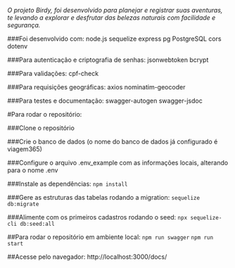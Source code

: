 *O projeto Birdy, foi desenvolvido para planejar e registrar suas aventuras, te levando a explorar e desfrutar das belezas naturais com facilidade e segurança.*

###Foi desenvolvido com:
node.js
sequelize
express
pg PostgreSQL
cors
dotenv

###Para autenticação e criptografia de senhas:
jsonwebtoken
bcrypt

###Para validações:
cpf-check

###Para requisições geográficas:
axios
nominatim-geocoder

###Para testes e documentação:
swagger-autogen
swagger-jsdoc

#Para rodar o repositório:

###Clone o repositório

###Crie o banco de dados (o nome do banco de dados já configurado é viagem365)

###Configure o arquivo .env_example com as informações locais, alterando para o nome .env

###Instale as dependências:
`npm install`

###Gere as estruturas das tabelas rodando a migration:
`sequelize db:migrate`

###Alimente com os primeiros cadastros rodando o seed:
`npx sequelize-cli db:seed:all` 


##Para rodar o repositório em ambiente local:
`npm run swagger`
`npm run start`


##Acesse pelo navegador:
http://localhost:3000/docs/
